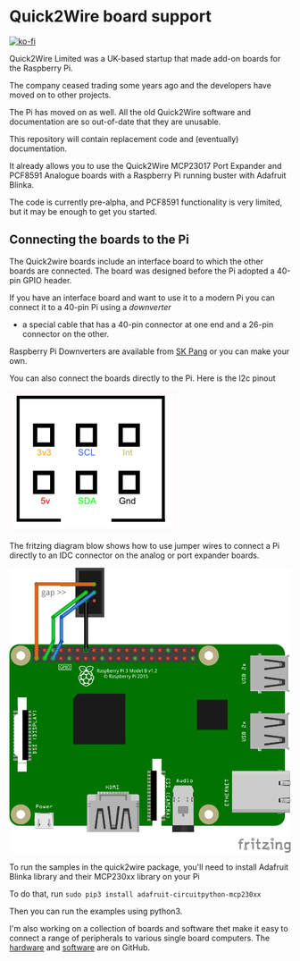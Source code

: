 # Quick2Wire board support

[![ko-fi](https://www.ko-fi.com/img/githubbutton_sm.svg)](https://ko-fi.com/K3K61CLW1)

Quick2Wire Limited was a UK-based startup that made add-on boards for the Raspberry Pi.

The company ceased trading some years ago and the developers have moved on to other projects.

The Pi has moved on as well. All the old Quick2Wire software and documentation are so out-of-date that
they are unusable.

This repository will contain replacement code and (eventually) documentation.

It already allows you to use the Quick2Wire MCP23017 Port Expander and PCF8591 Analogue boards with a Raspberry Pi
running buster with Adafruit Blinka.

The code is currently pre-alpha, and PCF8591 functionality is very limited, but it may be enough to get you started.

## Connecting the boards to the Pi

The Quick2wire boards include an interface board to which the other boards are connected.
The board was designed before the Pi adopted a 40-pin GPIO header.

If you have an interface board and want to use it to a modern Pi you can connect it to a 40-pin Pi using a *downverter*
 - a special cable that has a 40-pin connector at one end and a 26-pin connector on the other.

Raspberry Pi Downverters are available from
[SK Pang](http://skpang.co.uk/catalog/downgrade-gpio-ribbon-cable-for-raspberry-pi-model-b-40p-to-26p-p-1358.html)
or you can make your own.

You can also connect the boards directly to the Pi. 
Here is the I2c pinout

![I2C pinout](docs/img/i2c-pinout.png)

The fritzing diagram blow shows how to use jumper wires to connect a Pi directly to an IDC connector on the analog or port expander boards.

![](docs/img/q2w-i2c-direct-connection_bb.png)

To run the samples in the quick2wire package, you'll need to install Adafruit Blinka library and their MCP230xx
library on your Pi 

To do that, run `sudo pip3 install adafruit-circuitpython-mcp230xx`

Then you can run the examples using python3.

I'm also working on a collection of boards and software thet make it easy to connect a range of peripherals to various single board computers. The [hardware](https://github.com/romilly/babelboard-hardware) and [software](https://github.com/romilly/babelboard-software) are on GitHub.
